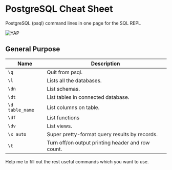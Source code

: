 # PostgreSQL Cheat Sheet
PostgreSQL (psql) command lines in one page for the SQL REPL

![YAP](https://i.imgur.com/flM2owb.gif)

## General Purpose
| Name | Description |
|------|-------------|
| `\q` | Quit from psql. |
| `\l` | Lists all the databases. |
| `\dn` | List schemas. |
| `\dt` | List tables in connected database. |
| `\d table_name` | List columns on table. |
| `\df` | List functions |
| `\dv` | List views. |
| `\x auto` | Super pretty-format query results by records. |
| `\t` | Turn off/on output printing header and row count. |

Help me to fill out the rest useful commands which you want to use.
